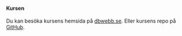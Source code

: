 #### Kursen

Du kan besöka kursens hemsida på [dbwebb.se](https://dbwebb.se/kurser/design-v2). Eller kursens repo på [GitHub](https://github.com/dbwebb-se/design).
